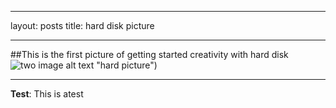 ***
layout: posts
title: hard disk picture
***
##This is the first picture of getting started creativity with hard disk
![two image alt text]({{fjalalvand.github.io}}/assets/images/hardpic.jpg,7.jpg) "hard picture")


***
**Test**: This is atest
